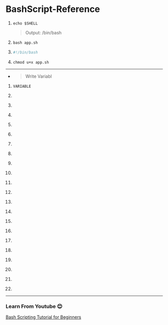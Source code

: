 # BashScript-Reference
1.
	```
	echo $SHELL
	```
	> Output: /bin/bash
1.
	```
	bash app.sh
	```
1.
	``` sh
	#!/bin/bash
	```
1.
	```
	chmod u+x app.sh
	```
---
-	> Write Variabl
1.
	```
	VARIABLE
	```
1.
	```
	```
1.
	```
	```
1.
	```
	```
1.
	```
	```
1.
	```
	```
1.
	```
	```
1.
	```
	```
1.
	```
	```
1.
	```
	```
1.
	```
	```
1.
	```
	```
1.
	```
	```
1.
	```
	```
1.
	```
	```
1.
	```
	```
1.
	```
	```
1.
	```
	```
1.
	```
	```
1.
	```
	```
1.
	```
	```
1.
	```
	```








---
### Learn From Youtube :blush:
[Bash Scripting Tutorial for Beginners](https://www.youtube.com/watch?v=tK9Oc6AEnR4)
